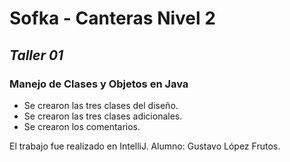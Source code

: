# Sofka - Canteras Nivel 2
## _Taller 01_

### Manejo de Clases y Objetos en Java
- Se crearon las tres clases del diseño.
- Se crearon las tres clases adicionales.
- Se crearon los comentarios.
 
El trabajo fue realizado en IntelliJ.
Alumno: Gustavo López Frutos.
